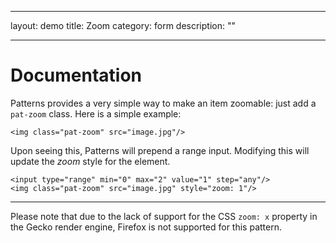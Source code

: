 ---
layout: demo
title: Zoom
category: form
description: ""

------
# Documentation

Patterns provides a very simple way to make an item zoomable: just add a
`pat-zoom` class. Here is a simple example:

    <img class="pat-zoom" src="image.jpg"/>

Upon seeing this, Patterns will prepend a range input. Modifying this
will update the *zoom* style for the element.

    <input type="range" min="0" max="2" value="1" step="any"/>
    <img class="pat-zoom" src="image.jpg" style="zoom: 1"/>
    
* * *

Please note that due to the lack of support for the CSS `zoom: x` property in the Gecko render engine, Firefox is not supported for this pattern. 